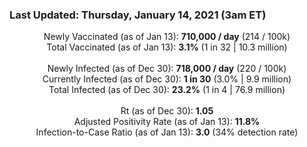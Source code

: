 ### Last Updated: Thursday, January 14, 2021 (3am ET)
<p align="center">
Newly Vaccinated (as of Jan 13): <b>710,000 / day</b>
(214 / 100k)<br>
Total Vaccinated (as of Jan 13): <b>3.1%</b>
(1 in 32 | 10.3 million)<br>
<br>
Newly Infected (as of Dec 30): <b>718,000 / day</b> 
(220 / 100k)<br>
Currently Infected (as of Dec 30): <b>1 in 30</b>
(3.0% | 9.9 million)<br>
Total Infected (as of Dec 30): <b>23.2%</b>
(1 in 4 | 76.9 million)<br>
<br>
Rt (as of Dec 30): <b>1.05</b><br>
Adjusted Positivity Rate (as of Jan 13): <b>11.8%</b><br>
Infection-to-Case Ratio (as of Jan 13): <b>3.0</b> (34% detection rate)</p>